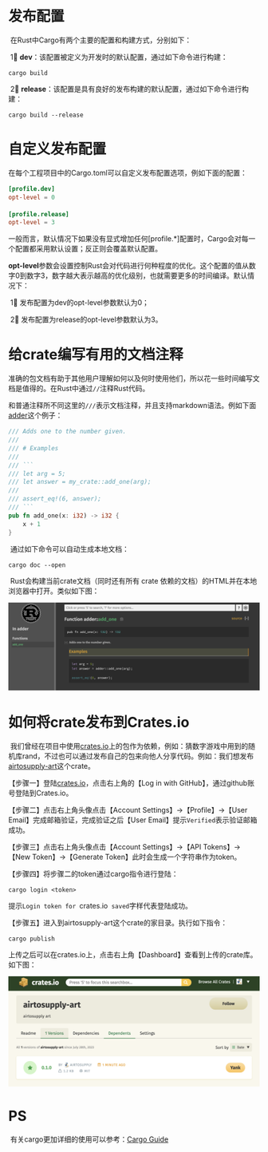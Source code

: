 # 发布配置

​		在Rust中Cargo有两个主要的配置和构建方式，分别如下：

​		1⃣️ **dev**：该配置被定义为开发时的默认配置，通过如下命令进行构建：

```shell
cargo build
```

​		2⃣️ **release**：该配置是具有良好的发布构建的默认配置，通过如下命令进行构建：

```shell
cargo build --release
```

# 自定义发布配置

​		在每个工程项目中的Cargo.toml可以自定义发布配置选项，例如下面的配置：

```toml
[profile.dev]
opt-level = 0

[profile.release]
opt-level = 3
```

​		一般而言，默认情况下如果没有显式增加任何[profile.*]配置时，Cargo会对每一个配置都采用默认设置；反正则会覆盖默认配置。

​		**opt-level**参数会设置控制Rust会对代码进行何种程度的优化。这个配置的值从数字0到数字3，数字越大表示越高的优化级别，也就需要更多的时间编译。默认情况下：

​		1⃣️ 发布配置为dev的opt-level参数默认为0；

​		2⃣️ 发布配置为release的opt-level参数默认为3。

# 给crate编写有用的文档注释

​		准确的包文档有助于其他用户理解如何以及何时使用他们，所以花一些时间编写文档是值得的。在Rust中通过`//`注释Rust代码。

​		和普通注释所不同这里的`///`表示文档注释，并且支持markdown语法。例如下面[adder](./adder/src/lib.rs)这个例子：

```rust
/// Adds one to the number given.
///
/// # Examples
///
/// ```
/// let arg = 5;
/// let answer = my_crate::add_one(arg);
///
/// assert_eq!(6, answer);
/// ```
pub fn add_one(x: i32) -> i32 {
    x + 1
}
```

​		通过如下命令可以自动生成本地文档：

```shell
cargo doc --open
```

​		Rust会构建当前crate文档（同时还有所有 crate 依赖的文档）的HTML并在本地浏览器中打开。类似如下图：

![crate-doc](./image/crate-doc.png)



# 如何将crate发布到Crates.io

​		我们曾经在项目中使用[crates.io]([https://crates.io/])上的包作为依赖，例如：猜数字游戏中用到的随机库rand，不过也可以通过发布自己的包来向他人分享代码。例如：我们想发布[airtosupply-art](./airtosupply-art/src/)这个crate。

【步骤一】登陆[crates.io]([https://crates.io/])，点击右上角的【Log in with GitHub】，通过github账号登陆到Crates.io。

【步骤二】点击右上角头像点击【Account Settings】->【Profile】->【User Email】完成邮箱验证，完成验证之后【User Email】提示`Verified`表示验证邮箱成功。

【步骤三】点击右上角头像点击【Account Settings】->【API Tokens】->【New Token】->【Generate Token】此时会生成一个字符串作为token。

【步骤四】将步骤二的token通过cargo指令进行登陆：

```shell
cargo login <token>
```

​		提示`Login token for `crates.io` saved`字样代表登陆成功。

【步骤五】进入到airtosupply-art这个crate的家目录。执行如下指令：

```shell
cargo publish
```

​		上传之后可以在crates.io上，点击右上角【Dashboard】查看到上传的crate库。如下图：

![crate-io-upload](./image/crate-io-upload.png)



# PS

​		有关cargo更加详细的使用可以参考：[Cargo Guide](https://doc.rust-lang.org/cargo/guide/#cargo-guide)

